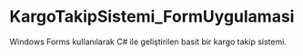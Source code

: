 # KargoTakipSistemi_FormUygulamasi
Windows Forms kullanılarak C# ile geliştirilen basit bir kargo takip sistemi. 
